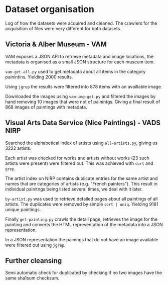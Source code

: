 Dataset organisation
====================

Log of how the datasets were acquired and cleaned.  The crawlers for the
acquisition of files were very different for both datasets.

Victoria & Alber Museum - VAM
-----------------------------

VAM exposes a JSON API to retrieve metadata and image locations, the metadata
is organised as a small JSON structure for each museum item.

`vam-get-all.py` used to get metadata about all items in the category
painintins.  Yielding 2000 results.

Using `jgrep` the results were filtered into 878 items with an availlable
image.

Downloaded the images using `vam-img-get.py` and filtered the images by hand
removing 10 images that were not of painintgs.  Giving a final result of 868
images of paintings with metadata.

Visual Arts Data Service (Nice Paintings) - VADS NIRP
-----------------------------------------------------

Searched the alphabetical index of artists using `all-artists.py`, giving us
3222 artists.

Each artist was checked for works and artists without works (23 such artists
were present) were filtered out.  This was achieved with `curl` and `grep`.

The artist index on NIRP contains duplicate entries for the same artist and
names that are categories of artists (e.g. "French painters").  This result in
individual painitngs being listed several times, we deal with it later.

`by-artist.py` was used to retrieve detailed pages about all paintings of all
artists.  The duplicates were removed by simple `sort | uniq`.  Yielding 9181
unique paintings.

Finally `get-painting.py` crawls the detail page, retrieves the image for the
painting and converts the HTML representation of the metadata into a JSON
representation.

In a JSON representation the painings that do not have an image available were
filtered out using `jgrep`.

Further cleansing
-----------------

Semi automatic check for duplicated by checking if no two images have the same
sha1sum checksum.

